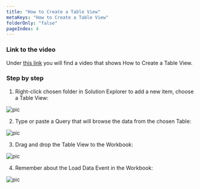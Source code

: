```yaml
---
title: "How to Create a Table View"
metaKeys: "How to Create a Table View"
folderOnly: "false"
pageIndex: 4
---
```




### Link to the video

Under [this link](https://profitbasedocs.blob.core.windows.net/videos/Table%20View%20-%20Basics.mp4) you will find a video that shows How to Create a Table View. 
<br/>

### Step by step

1. Right-click chosen folder in Solution Explorer to add a new item, choose a Table View:

![pic](https://profitbasedocs.blob.core.windows.net/images/HTtviev%20(1).png)

2. Type or paste a Query that will browse the data from the chosen Table:

![pic](https://profitbasedocs.blob.core.windows.net/images/HTtviev%20(2).png)

3. Drag and drop the Table View to the Workbook:

![pic](https://profitbasedocs.blob.core.windows.net/images/HTtviev%20(3).png)

4. Remember about the Load Data Event in the Workbook:

![pic](https://profitbasedocs.blob.core.windows.net/images/HTtviev%20(4).png)